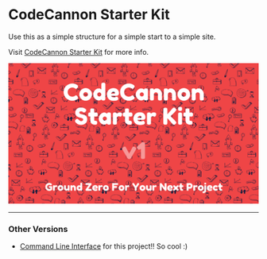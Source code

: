 # CodeCannon Starter Kit

Use this as a simple structure for a simple start to a simple site.

Visit [CodeCannon Starter Kit](//code-cannon.github.io/codecannon-starter-kit/) for more info.

![Watch the video on youtube](https://raw.githubusercontent.com/code-cannon/codecannon-starter-kit/master/assets/img/starter-kit-cover.png)

***

### Other Versions

- [Command Line Interface](https://github.com/code-cannon/codecannon-starter-kit-cli) for this project!! So cool :)
